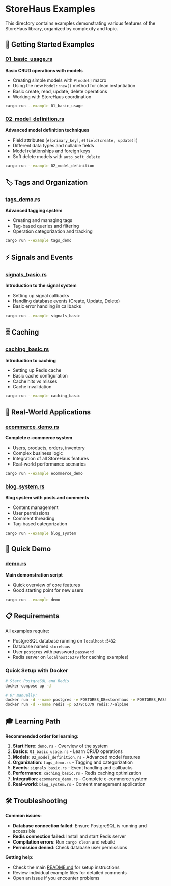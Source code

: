 # StoreHaus Examples

This directory contains examples demonstrating various features of the StoreHaus library, organized by complexity and topic.

## 🚀 Getting Started Examples

### [01_basic_usage.rs](./01_basic_usage.rs)
**Basic CRUD operations with models**
- Creating simple models with `#[model]` macro
- Using the new `Model::new()` method for clean instantiation
- Basic create, read, update, delete operations
- Working with StoreHaus coordination

```bash
cargo run --example 01_basic_usage 
```

### [02_model_definition.rs](./02_model_definition.rs)
**Advanced model definition techniques**
- Field attributes (`#[primary_key]`, `#[field(create, update)]`)
- Different data types and nullable fields
- Model relationships and foreign keys
- Soft delete models with `auto_soft_delete`

```bash
cargo run --example 02_model_definition 
```

## 🏷️ Tags and Organization

### [tags_demo.rs](./tags_demo.rs)
**Advanced tagging system**
- Creating and managing tags
- Tag-based queries and filtering
- Operation categorization and tracking

```bash
cargo run --example tags_demo 
```

## ⚡ Signals and Events

### [signals_basic.rs](./signals_basic.rs)
**Introduction to the signal system**
- Setting up signal callbacks
- Handling database events (Create, Update, Delete)
- Basic error handling in callbacks

```bash
cargo run --example signals_basic 
```

## 🗄️ Caching

### [caching_basic.rs](./caching_basic.rs)
**Introduction to caching**
- Setting up Redis cache
- Basic cache configuration
- Cache hits vs misses
- Cache invalidation

```bash
cargo run --example caching_basic 
```

## 🏪 Real-World Applications

### [ecommerce_demo.rs](./ecommerce_demo.rs)
**Complete e-commerce system**
- Users, products, orders, inventory
- Complex business logic
- Integration of all StoreHaus features
- Real-world performance scenarios

```bash
cargo run --example ecommerce_demo 
```

### [blog_system.rs](./blog_system.rs)
**Blog system with posts and comments**
- Content management
- User permissions
- Comment threading
- Tag-based categorization

```bash
cargo run --example blog_system 
```

## 🎯 Quick Demo

### [demo.rs](./demo.rs)
**Main demonstration script**
- Quick overview of core features
- Good starting point for new users

```bash
cargo run --example demo 
```

## 📋 Requirements

All examples require:
- PostgreSQL database running on `localhost:5432`
- Database named `storehaus`
- User `postgres` with password `password`
- Redis server on `localhost:6379` (for caching examples)

### Quick Setup with Docker

```bash
# Start PostgreSQL and Redis
docker-compose up -d

# Or manually:
docker run -d --name postgres -e POSTGRES_DB=storehaus -e POSTGRES_PASSWORD=password -p 5432:5432 postgres:15
docker run -d --name redis -p 6379:6379 redis:7-alpine
```

## 🎓 Learning Path

**Recommended order for learning:**

1. **Start Here**: `demo.rs` - Overview of the system
2. **Basics**: `01_basic_usage.rs` - Learn CRUD operations
3. **Models**: `02_model_definition.rs` - Advanced model features
4. **Organization**: `tags_demo.rs` - Tagging and categorization
5. **Events**: `signals_basic.rs` - Event handling and callbacks
6. **Performance**: `caching_basic.rs` - Redis caching optimization
7. **Integration**: `ecommerce_demo.rs` - Complete e-commerce system
8. **Real-world**: `blog_system.rs` - Content management application

## 🛠️ Troubleshooting

**Common issues:**

- **Database connection failed**: Ensure PostgreSQL is running and accessible
- **Redis connection failed**: Install and start Redis server
- **Compilation errors**: Run `cargo clean` and rebuild
- **Permission denied**: Check database user permissions

**Getting help:**
- Check the main [README.md](../README.md) for setup instructions
- Review individual example files for detailed comments
- Open an issue if you encounter problems
